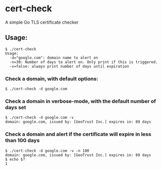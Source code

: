 # cert-check
A simple Go TLS certificate checker

## Usage:
```
$ ./cert-check 
Usage:
  -d="google.com": domain name to alert on
  -n=30: Number of days to alert on. Only print if this is triggered.
  -v=false: always print number of days until expiration
```

### Check a domain, with default options:
```$ ./cert-check -d google.com```

### Check a domain in verbose-mode, with the default number of days set
```
$ ./cert-check -d google.com -v
domain: google.com, issued by: [GeoTrust Inc.] expires in: 89 days
```

### Check a domain and alert if the certificate will expire in less than 100 days
```
$ ./cert-check -d google.com -v -n 100
domain: google.com, issued by: [GeoTrust Inc.] expires in: 89 days
$ echo $?
1
```
